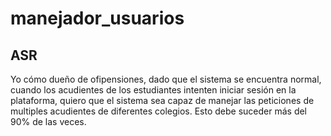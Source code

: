 # manejador_usuarios

## ASR

Yo cómo dueño de ofipensiones, dado que el sistema se encuentra normal, cuando los acudientes de los estudiantes intenten iniciar sesión en la plataforma, quiero que el sistema sea capaz de manejar las peticiones de multiples acudientes de diferentes colegios. Esto debe suceder más del 90% de las veces. 
